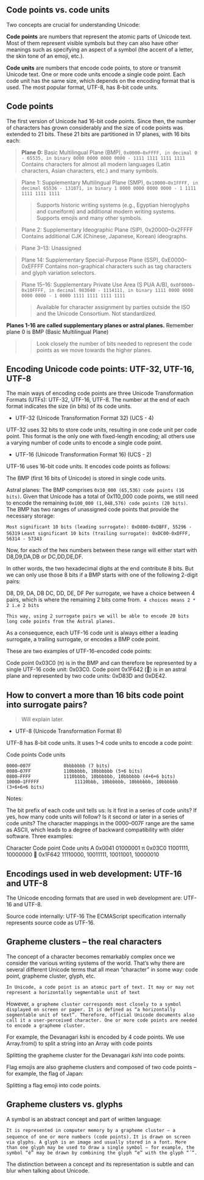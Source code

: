 ## Code points vs. code units 

Two concepts are crucial for understanding Unicode:

  **Code points** are numbers that represent the atomic parts of Unicode text. Most of them represent visible symbols but they can also have other meanings such as specifying an aspect of a symbol (the accent of a letter, the skin tone of an emoji, etc.).
  
  **Code units** are numbers that encode code points, to store or transmit Unicode text. One or more code units encode a single code point. Each code unit has the same size, which depends on the encoding format that is used. The most popular format, UTF-8, has 8-bit code units.


## Code points 
The first version of Unicode had 16-bit code points. Since then, the number of characters has grown considerably and the size of code points was extended to 21 bits. These 21 bits are partitioned in 17 planes, with 16 bits each:

  > **Plane 0:** Basic Multilingual Plane (BMP), `0x0000–0xFFFF, in decimal 0 - 65535, in binary 0000 0000 0000 0000 - 1111 1111 1111 1111`
  Contains characters for almost all modern languages (Latin characters, Asian characters, etc.) and many symbols.

  > Plane 1: Supplementary Multilingual Plane (SMP), `0x10000–0x1FFFF, in decimal 65536 - 131071, in binary 1 0000 0000 0000 0000 - 1 1111 1111 1111 1111`
  >> Supports historic writing systems (e.g., Egyptian hieroglyphs and cuneiform) and additional modern writing systems.
  >> Supports emojis and many other symbols.

  > Plane 2: Supplementary Ideographic Plane (SIP), 0x20000–0x2FFFF
  Contains additional CJK (Chinese, Japanese, Korean) ideographs.

  > Plane 3–13: Unassigned

  > Plane 14: Supplementary Special-Purpose Plane (SSP), 0xE0000–0xEFFFF
  Contains non-graphical characters such as tag characters and glyph variation selectors.

  > Plane 15–16: Supplementary Private Use Area (S PUA A/B), `0x0F0000–0x10FFFF, in decimal 983040 - 1114111, in binary 1111 0000 0000 0000 0000 - 1 0000 1111 1111 1111 1111`
  >> Available for character assignment by parties outside the ISO and the Unicode Consortium. Not standardized.

  **Planes 1-16 are called supplementary planes or astral planes.** Remember plane 0 is BMP (Basic Multilingual Plane)

  >> Look closely the number of bits needed to represent the code points as we move towards the higher planes.

## Encoding Unicode code points: UTF-32, UTF-16, UTF-8 

The main ways of encoding code points are three Unicode Transformation Formats (UTFs): UTF-32, UTF-16, UTF-8. The number at the end of each format indicates the size (in bits) of its code units.

- UTF-32 (Unicode Transformation Format 32) (UCS - 4)

UTF-32 uses 32 bits to store code units, resulting in one code unit per code point. This format is the only one with fixed-length encoding; all others use a varying number of code units to encode a single code point.

- UTF-16 (Unicode Transformation Format 16) (UCS - 2)

UTF-16 uses 16-bit code units. It encodes code points as follows:

The BMP (first 16 bits of Unicode) is stored in single code units.

Astral planes: The BMP comprises `0x10_000 (65,536) code points (16 bits)`. Given that Unicode has a total of 0x110_000 code points, we still need to encode the remaining `0x100_000 (1,048,576) code points (20 bits)`. The BMP has two ranges of unassigned code points that provide the necessary storage:

`Most significant 10 bits (leading surrogate): 0xD800-0xDBFF, 55296 - 56319`
`Least significant 10 bits (trailing surrogate): 0xDC00-0xDFFF, 56314 - 57343`

Now, for each of the hex numbers between these range will either start with D8,D9,DA,DB or DC,DD,DE,DF.

In other words, the two hexadecimal digits at the end contribute 8 bits. But we can only use those 8 bits if a BMP starts with one of the following 2-digit pairs:

D8, D9, DA, DB
DC, DD, DE, DF
Per surrogate, we have a choice between 4 pairs, which is where the remaining 2 bits come from.` 4 choices means 2 * 2 i.e 2 bits`

`This way, using 2 surrogate pairs we will be able to encode 20 bits long code points from the Astral planes.`

As a consequence, each UTF-16 code unit is always either a leading surrogate, a trailing surrogate, or encodes a BMP code point.

These are two examples of UTF-16-encoded code points:

Code point 0x03C0 (π) is in the BMP and can therefore be represented by a single UTF-16 code unit: 0x03C0.
Code point 0x1F642 (🙂) is in an astral plane and represented by two code units: 0xD83D and 0xDE42.

## How to convert a more than 16 bits code point into surrogate pairs?
> Will explain later.

- UTF-8 (Unicode Transformation Format 8) 

UTF-8 has 8-bit code units. It uses 1–4 code units to encode a code point:

Code points	Code units
```
0000–007F	         0bbbbbbb (7 bits)
0080–07FF	         110bbbbb, 10bbbbbb (5+6 bits)
0800–FFFF	         1110bbbb, 10bbbbbb, 10bbbbbb (4+6+6 bits)
10000–1FFFFF	         11110bbb, 10bbbbbb, 10bbbbbb, 10bbbbbb (3+6+6+6 bits)
```
Notes:

The bit prefix of each code unit tells us:
Is it first in a series of code units? If yes, how many code units will follow?
Is it second or later in a series of code units?
The character mappings in the 0000–007F range are the same as ASCII, which leads to a degree of backward compatibility with older software.
Three examples:

Character	Code point	Code units
A	0x0041	01000001
π	0x03C0	11001111, 10000000
🙂	0x1F642	11110000, 10011111, 10011001, 10000010


## Encodings used in web development: UTF-16 and UTF-8 #
The Unicode encoding formats that are used in web development are: UTF-16 and UTF-8.

Source code internally: UTF-16 
The ECMAScript specification internally represents source code as UTF-16.


## Grapheme clusters – the real characters 

The concept of a character becomes remarkably complex once we consider the various writing systems of the world. That’s why there are several different Unicode terms that all mean “character” in some way: code point, grapheme cluster, glyph, etc.

`In Unicode, a code point is an atomic part of text. It may or may not represent a horizontally segmentable unit of text`

However, `a grapheme cluster corresponds most closely to a symbol displayed on screen or paper. It is defined as “a horizontally segmentable unit of text”. Therefore, official Unicode documents also call it a user-perceived character. One or more code points are needed to encode a grapheme cluster.`

For example, the Devanagari kshi is encoded by 4 code points. We use Array.from() to split a string into an Array with code points

Splitting the grapheme cluster for the Devanagari _kshi_ into code points.

Flag emojis are also grapheme clusters and composed of two code points – for example, the flag of Japan:

Splitting a flag emoji into code points.

## Grapheme clusters vs. glyphs 
A symbol is an abstract concept and part of written language:

`It is represented in computer memory by a grapheme cluster – a sequence of one or more numbers (code points).`
`It is drawn on screen via glyphs. A glyph is an image and usually stored in a font. More than one glyph may be used to draw a single symbol – for example, the symbol “é” may be drawn by combining the glyph “e” with the glyph “´”.`

The distinction between a concept and its representation is subtle and can blur when talking about Unicode.
